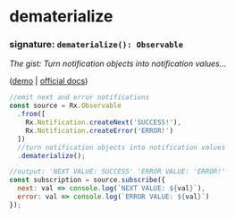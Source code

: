 # dematerialize
### signature: `dematerialize(): Observable`
*The gist: Turn notification objects into notification values...*

([demo](http://jsbin.com/vafedocibi/1/edit?js,console) | [official docs](http://reactivex.io/rxjs/class/es6/Observable.js~Observable.html#instance-method-dematerialize))
```js
//emit next and error notifications
const source = Rx.Observable
  .from([
    Rx.Notification.createNext('SUCCESS!'),
    Rx.Notification.createError('ERROR!')   
  ])
  //turn notification objects into notification values
  .dematerialize();

//output: 'NEXT VALUE: SUCCESS' 'ERROR VALUE: 'ERROR!'
const subscription = source.subscribe({
  next: val => console.log(`NEXT VALUE: ${val}`),
  error: val => console.log(`ERROR VALUE: ${val}`)
});
```